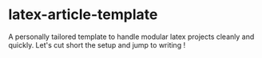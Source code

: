 # latex-article-template
A personally tailored template to handle modular latex projects cleanly and quickly. Let's cut short the setup and jump to writing !
